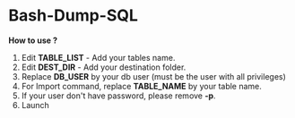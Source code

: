 # Bash-Dump-SQL

**How to use ?**

1. Edit **TABLE_LIST** - Add your tables name.
2. Edit **DEST_DIR**  - Add your destination folder.
3. Replace **DB_USER** by your db user (must be the user with all privileges)
4. For Import command, replace **TABLE_NAME** by your table name.
4. If your user don't have password, please remove **-p**.
5. Launch